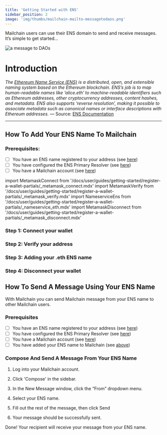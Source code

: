 ```yaml
---
title: 'Getting Started with ENS'
sidebar_position: 2
image: 'img/thumbs/mailchain-mailto-messagetodaos.png'
---
```


Mailchain users can use their ENS domain to send and receive messages. It’s simple to get started…

<img
    className="guides-image"
    alt="a message to DAOs"
    src="/img/thumbs/mailchain-mailto-messagetodaos.png"
/>

# Introduction

_The [Ethereum Name Service (ENS)](https://ens.domains) is a distributed, open, and extensible naming system based on the Ethereum blockchain.
ENS’s job is to map human-readable names like ‘alice.eth’ to machine-readable identifiers such as Ethereum addresses, other cryptocurrency addresses, content hashes, and metadata. ENS also supports ‘reverse resolution’, making it possible to associate metadata such as canonical names or interface descriptions with Ethereum addresses. —_ Source: [ENS Documentation](https://docs.ens.domains/)

---

## How To Add Your ENS Name To Mailchain

### Prerequisites:

-   [ ] You have an ENS name registered to your address (see [here](/user/guides/wallets-and-identities/ens/ens-faqs#how-do-i-register-an-ens-domain))
-   [ ] You have configured the ENS Primary Resolver (see [here](/user/guides/wallets-and-identities/ens/ens-faqs#how-do-i-set-an-ens-primary-resolver))
-   [ ] You have a Mailchain account (see [here](/user/guides/getting-started/create-a-mailchain-account))

import MetamaskConnect from '/docs/user/guides/getting-started/register-a-wallet-partials/\_metamask_connect.mdx'
import MetamaskVerify from '/docs/user/guides/getting-started/register-a-wallet-partials/\_metamask_verify.mdx'
import NameserviceEns from '/docs/user/guides/getting-started/register-a-wallet-partials/\_nameservice_eth.mdx'
import MetamaskDisconnect from '/docs/user/guides/getting-started/register-a-wallet-partials/\_metamask_disconnect.mdx'

### Step 1: Connect your wallet

<MetamaskConnect />

### Step 2: Verify your address

<MetamaskVerify />

### Step 3: Adding your .eth ENS name

<NameserviceEns />

### Step 4: Disconnect your wallet

<MetamaskDisconnect imagePath="/img/user/guides/getting-started/img-register-a-wallet/example-sub-inbox-eth.png"/>

## How To Send A Message Using Your ENS Name

With Mailchain you can send Mailchain message from your ENS name to other Mailchain users.

### Prerequisites

-   [ ] You have an ENS name registered to your address (see [here](/user/guides/wallets-and-identities/ens/ens-faqs#how-do-i-register-an-ens-domain))
-   [ ] You have configured the ENS Primary Resolver (see [here](/user/guides/wallets-and-identities/ens/ens-faqs#how-do-i-set-an-ens-primary-resolver))
-   [ ] You have a Mailchain account (see [here](/user/guides/getting-started/create-a-mailchain-account))
-   [ ] You have added your ENS name to Mailchain (see [above](/user/guides/wallets-and-identities/ens/ens-getting-started#how-to-add-your-ens-name-to-mailchain))

### Compose And Send A Message From Your ENS Name

1. Log into your Mailchain account.

1. Click 'Compose' in the sidebar.

1. In the New Message window, click the “From” dropdown menu.

1. Select your ENS name.

1. Fill out the rest of the message, then click Send

1. Your message should be successfully sent.

Done! Your recipient will receive your message from your ENS name.
